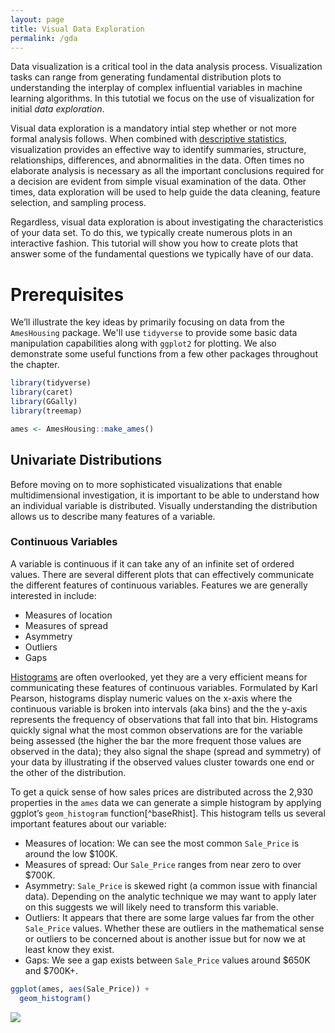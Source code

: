 ```yaml
---
layout: page
title: Visual Data Exploration
permalink: /gda
---
```


Data visualization is a critical tool in the data analysis process.  Visualization tasks can range from generating fundamental distribution plots to understanding the interplay of complex influential variables in machine learning algorithms.  In this tutotial we focus on the use of visualization for initial *data exploration*. 

Visual data exploration is a mandatory intial step whether or not more formal analysis follows.  When combined with [descriptive statistics](descriptive), visualization provides an effective way to identify summaries, structure, relationships, differences, and abnormalities in the data.  Often times no elaborate analysis is necessary as all the important conclusions required for a decision are evident from simple visual examination of the data.  Other times, data exploration will be used to help guide the data cleaning, feature selection, and sampling process.  

Regardless, visual data exploration is about investigating the characteristics of your data set.  To do this, we typically create numerous plots in an interactive fashion.  This tutorial will show you how to create plots that answer some of the fundamental questions we typically have of our data.  


# Prerequisites

We’ll illustrate the key ideas by primarily focusing on data from the `AmesHousing` package.  We'll use `tidyverse` to provide some basic data manipulation capabilities along with `ggplot2` for plotting.  We also demonstrate some useful functions from a few other packages throughout the chapter.


```r
library(tidyverse)
library(caret)
library(GGally)
library(treemap)
```


```r
ames <- AmesHousing::make_ames()
```

## Univariate Distributions

Before moving on to more sophisticated visualizations that enable multidimensional investigation, it is important to be able to understand how an individual variable is distributed.  Visually understanding the distribution allows us to describe many features of a variable.

### Continuous Variables

A variable is continuous if it can take any of an infinite set of ordered values. There are several different plots that can effectively communicate the different features of continuous variables.  Features we are generally interested in include:

- Measures of location
- Measures of spread
- Asymmetry
- Outliers
- Gaps


[Histograms](histograms) are often overlooked, yet they are a very efficient means for communicating these features of continuous variables. Formulated by Karl Pearson, histograms display numeric values on the x-axis where the continuous variable is broken into intervals (aka bins) and the the y-axis represents the frequency of observations that fall into that bin. Histograms quickly signal what the most common observations are for the variable being assessed (the higher the bar the more frequent those values are observed in the data); they also signal the shape (spread and symmetry) of your data by illustrating if the observed values cluster towards one end or the other of the distribution.

To get a quick sense of how sales prices are distributed across the 2,930 properties in the `ames` data we can generate a simple histogram by applying ggplot’s `geom_histogram` function[^baseRhist]. This histogram tells us several important features about our variable:

- Measures of location: We can see the most common `Sale_Price` is around the low $100K.
- Measures of spread: Our `Sale_Price` ranges from near zero to over $700K.
- Asymmetry: `Sale_Price` is skewed right (a common issue with financial data).  Depending on the analytic technique we may want to apply later on this suggests we will likely need to transform this variable.
- Outliers: It appears that there are some large values far from the other `Sale_Price` values.  Whether these are outliers in the mathematical sense or outliers to be concerned about is another issue but for now we at least know they exist.
- Gaps: We see a gap exists between `Sale_Price` values around $650K and $700K+.  


```r
ggplot(ames, aes(Sale_Price)) +
  geom_histogram()
```

<img src="/public/images/visual/graphical_data_analysis/hist1-1.png.png" style="display: block; margin: auto;" />





